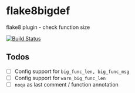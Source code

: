 # flake8bigdef
flake8 plugin - check function size

[![Build Status](https://travis-ci.org/lukmdo/flake8bigdef.svg?branch=master)](https://travis-ci.org/lukmdo/flake8bigdef)


## Todos

- [ ] Config support for `big_func_len, big_func_msg`
- [ ] Config support for `warn_big_func_len`
- [ ] `noqa` as last comment / function annotation
